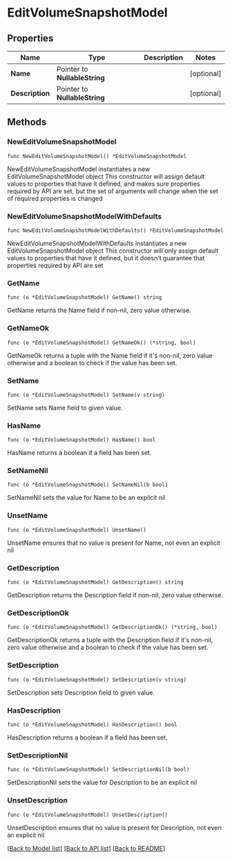 # EditVolumeSnapshotModel

## Properties

Name | Type | Description | Notes
------------ | ------------- | ------------- | -------------
**Name** | Pointer to **NullableString** |  | [optional] 
**Description** | Pointer to **NullableString** |  | [optional] 

## Methods

### NewEditVolumeSnapshotModel

`func NewEditVolumeSnapshotModel() *EditVolumeSnapshotModel`

NewEditVolumeSnapshotModel instantiates a new EditVolumeSnapshotModel object
This constructor will assign default values to properties that have it defined,
and makes sure properties required by API are set, but the set of arguments
will change when the set of required properties is changed

### NewEditVolumeSnapshotModelWithDefaults

`func NewEditVolumeSnapshotModelWithDefaults() *EditVolumeSnapshotModel`

NewEditVolumeSnapshotModelWithDefaults instantiates a new EditVolumeSnapshotModel object
This constructor will only assign default values to properties that have it defined,
but it doesn't guarantee that properties required by API are set

### GetName

`func (o *EditVolumeSnapshotModel) GetName() string`

GetName returns the Name field if non-nil, zero value otherwise.

### GetNameOk

`func (o *EditVolumeSnapshotModel) GetNameOk() (*string, bool)`

GetNameOk returns a tuple with the Name field if it's non-nil, zero value otherwise
and a boolean to check if the value has been set.

### SetName

`func (o *EditVolumeSnapshotModel) SetName(v string)`

SetName sets Name field to given value.

### HasName

`func (o *EditVolumeSnapshotModel) HasName() bool`

HasName returns a boolean if a field has been set.

### SetNameNil

`func (o *EditVolumeSnapshotModel) SetNameNil(b bool)`

 SetNameNil sets the value for Name to be an explicit nil

### UnsetName
`func (o *EditVolumeSnapshotModel) UnsetName()`

UnsetName ensures that no value is present for Name, not even an explicit nil
### GetDescription

`func (o *EditVolumeSnapshotModel) GetDescription() string`

GetDescription returns the Description field if non-nil, zero value otherwise.

### GetDescriptionOk

`func (o *EditVolumeSnapshotModel) GetDescriptionOk() (*string, bool)`

GetDescriptionOk returns a tuple with the Description field if it's non-nil, zero value otherwise
and a boolean to check if the value has been set.

### SetDescription

`func (o *EditVolumeSnapshotModel) SetDescription(v string)`

SetDescription sets Description field to given value.

### HasDescription

`func (o *EditVolumeSnapshotModel) HasDescription() bool`

HasDescription returns a boolean if a field has been set.

### SetDescriptionNil

`func (o *EditVolumeSnapshotModel) SetDescriptionNil(b bool)`

 SetDescriptionNil sets the value for Description to be an explicit nil

### UnsetDescription
`func (o *EditVolumeSnapshotModel) UnsetDescription()`

UnsetDescription ensures that no value is present for Description, not even an explicit nil

[[Back to Model list]](../README.md#documentation-for-models) [[Back to API list]](../README.md#documentation-for-api-endpoints) [[Back to README]](../README.md)


